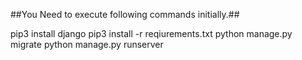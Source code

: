##You Need to execute following commands initially.##  


pip3 install django
pip3 install -r reqiurements.txt
python manage.py migrate
python manage.py runserver
